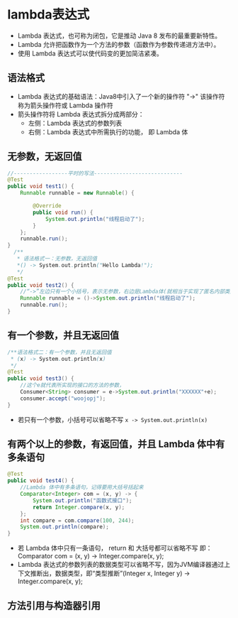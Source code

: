 # lambda表达式

- Lambda 表达式，也可称为闭包，它是推动 Java 8 发布的最重要新特性。
- Lambda 允许把函数作为一个方法的参数（函数作为参数传递进方法中）。
- 使用 Lambda 表达式可以使代码变的更加简洁紧凑。

## 语法格式

- Lambda 表达式的基础语法：Java8中引入了一个新的操作符 "->" 该操作符称为箭头操作符或 Lambda 操作符
- 箭头操作符将 Lambda 表达式拆分成两部分：
  - 左侧：Lambda 表达式的参数列表
  - 右侧：Lambda 表达式中所需执行的功能， 即 Lambda 体

## 无参数，无返回值

```java
//-----------------平时的写法----------------------------
@Test
public void test1() {
    Runnable runnable = new Runnable() {

        @Override
        public void run() {
            System.out.println("线程启动了");        
        }
    };
    runnable.run();
}
  /**
   * 语法格式一：无参数，无返回值
   *() -> System.out.println("Hello Lambda!");
   */
@Test
public void test2() {
    //“->”左边只有一个小括号，表示无参数，右边是Lambda体(就相当于实现了匿名内部类里面的方法了，(即就是一个可用的接口实现类了。))
    Runnable runnable = ()->System.out.println("线程启动了");    
    runnable.run();
}
```

## 有一个参数，并且无返回值

```java
/**语法格式二：有一个参数，并且无返回值
 * (x) -> System.out.println(x)
 */
@Test
public void test3() {
    //这个e就代表所实现的接口的方法的参数，
    Consumer<String> consumer = e->System.out.println("XXXXXX"+e);
    consumer.accept("woojopj");
}
```

- 若只有一个参数，小括号可以省略不写 `x -> System.out.println(x)`

## 有两个以上的参数，有返回值，并且 Lambda 体中有多条语句

```java
@Test
public void test4() {
    //Lambda 体中有多条语句，记得要用大括号括起来
    Comparator<Integer> com = (x, y) -> {
        System.out.println("函数式接口");
        return Integer.compare(x, y);
    };
    int compare = com.compare(100, 244);
    System.out.println(compare);
}
```

- 若 Lambda 体中只有一条语句， return 和 大括号都可以省略不写 即：Comparator com = (x, y) -> Integer.compare(x, y);
- Lambda 表达式的参数列表的数据类型可以省略不写，因为JVM编译器通过上下文推断出，数据类型，即“类型推断”(Integer x, Integer y) -> Integer.compare(x, y);

## 方法引用与构造器引用

